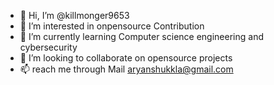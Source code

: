 - 👋 Hi, I’m @killmonger9653
- 👀 I’m interested in onpensource Contribution 
- 🌱 I’m currently learning Computer science engineering and cybersecurity 
- 💞️ I’m looking to collaborate on opensource projects 
- 📫 reach me through Mail aryanshukkla@gmail.com 

<!---
killmonger9653/killmonger9653 is a ✨ special ✨ repository because its `README.md` (this file) appears on your GitHub profile.
You can click the Preview link to take a look at your changes.
--->
